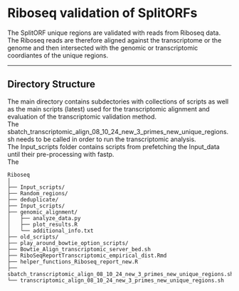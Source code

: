 # Riboseq validation of SplitORFs

The SplitORF unique regions are validated with reads from Riboseq data. The Riboseq reads are therefore aligned against the transcriptome or the genome and then intersected with the genomic or transcriptomic coordiantes
of the unique regions.

---

## Directory Structure

The main directory contains subdectories with collections of scripts as well as the main scripts (latest) used for the transcriptomic alignment and evaluation of the transcriptomic validation method.<br>
The sbatch_transcriptomic_align_08_10_24_new_3_primes_new_unique_regions.sh needs to be called in order to run the transcriptomic analysis.<br>
The Input_scripts folder contains scripts from prefetching the Input_data until their pre-processing with fastp.<br>
The 

```plaintext
Riboseq
│
├── Input_scripts/
├── Random_regions/
├── deduplicate/
├── Input_scripts/
├── genomic_alignment/
│   ├── analyze_data.py
│   ├── plot_results.R
│   └── additional_info.txt
├── old_scripts/
├── play_around_bowtie_option_scripts/
├── Bowtie_Align_transcriptomic_server_bed.sh
├── RiboSeqReportTranscriptomic_empirical_dist.Rmd
├── helper_functions_Riboseq_report_new.R
├── sbatch_transcriptomic_align_08_10_24_new_3_primes_new_unique_regions.sh
└── transcriptomic_align_08_10_24_new_3_primes_new_unique_regions.sh


